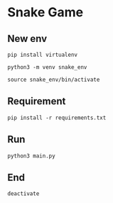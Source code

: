 # Snake Game

## New env

`pip install virtualenv`

`python3 -m venv snake_env`

`source snake_env/bin/activate`

## Requirement

`pip install -r requirements.txt`

## Run

`python3 main.py`

## End

`deactivate`

